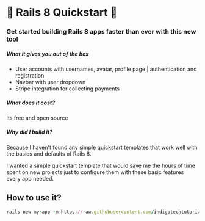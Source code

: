 # 💎 Rails 8 Quickstart 🚀

### Get started building Rails 8 apps faster than ever with this new tool

##### What it gives you out of the box

- User accounts with usernames, avatar, profile page | authentication and registration
- Navbar with user dropdown
- Stripe integration for collecting payments


##### What does it cost?

Its free and open source


##### Why did I build it?

Because I haven't found any simple quickstart templates that work well with the basics and defaults of Rails 8.

I wanted a simple quickstart template that would save me the hours of time spent on new projects just to configure them with these basic features every app needed.

## How to use it?

```ruby
rails new my-app -m https://raw.githubusercontent.com/indigotechtutorials/Rails-8-Quickstart/refs/heads/main/start.rb
```

